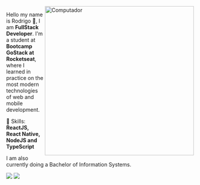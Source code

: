 <img src="https://raw.githubusercontent.com/MicaelliMedeiros/micaellimedeiros/master/image/computer-illustration.png" min-width="400px" max-width="400px" width="400px" align="right" alt="Computador">

<p align="left"> 
  Hello my name is Rodrigo 👋, I am <b>FullStack Developer</b>. I'm a student at <b>Bootcamp GoStack at Rocketseat</b>, where I learned in practice on the most modern technologies of web and mobile development.<br>
</p>

<p align="left">
  🚀 Skills: <strong>ReactJS, React Native, NodeJS and TypeScript</strong>
</p>

<p align="left">
  I am also currently doing a Bachelor of Information Systems.

</p>

<p align="left" >
  <a href="mailto:rodrigoalvesbrasileiro@gmail.com" alt="Gmail">
  <img src="https://img.shields.io/badge/-GMAIL-red?style=for-the-badge&logo=Gmail&logoColor=white&link=mailto:rodrigoalvesbrasileiro@gmail.com"/></a>
  
  <a href="https://www.linkedin.com/in/iuricode" alt="Linkedin">
  <img src="https://img.shields.io/badge/-Linkedin-0e76a8?style=for-the-badge&logo=Linkedin&logoColor=white&link=https://www.linkedin.com/in/iuricode" /></a>

</p>
